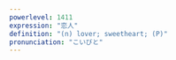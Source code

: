 ```yaml
---
powerlevel: 1411
expression: "恋人"
definition: "(n) lover; sweetheart; (P)"
pronunciation: "こいびと"
---
```

